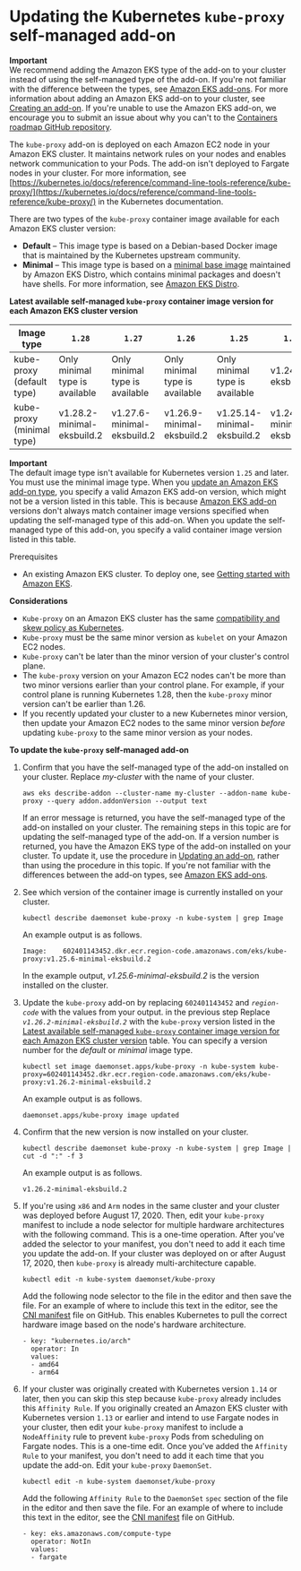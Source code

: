 # Updating the Kubernetes `kube-proxy` self\-managed add\-on<a name="managing-kube-proxy"></a>

**Important**  
We recommend adding the Amazon EKS type of the add\-on to your cluster instead of using the self\-managed type of the add\-on\. If you're not familiar with the difference between the types, see [Amazon EKS add\-ons](eks-add-ons.md)\. For more information about adding an Amazon EKS add\-on to your cluster, see [Creating an add\-on](managing-add-ons.md#creating-an-add-on)\. If you're unable to use the Amazon EKS add\-on, we encourage you to submit an issue about why you can't to the [Containers roadmap GitHub repository](https://github.com/aws/containers-roadmap/issues)\.

The `kube-proxy` add\-on is deployed on each Amazon EC2 node in your Amazon EKS cluster\. It maintains network rules on your nodes and enables network communication to your Pods\. The add\-on isn't deployed to Fargate nodes in your cluster\. For more information, see [https://kubernetes.io/docs/reference/command-line-tools-reference/kube-proxy/](https://kubernetes.io/docs/reference/command-line-tools-reference/kube-proxy/) in the Kubernetes documentation\.

There are two types of the `kube-proxy` container image available for each Amazon EKS cluster version:
+ **Default** – This image type is based on a Debian\-based Docker image that is maintained by the Kubernetes upstream community\.
+ **Minimal** – This image type is based on a [minimal base image](https://gallery.ecr.aws/eks-distro-build-tooling/eks-distro-minimal-base-iptables) maintained by Amazon EKS Distro, which contains minimal packages and doesn't have shells\. For more information, see [Amazon EKS Distro](https://distro.eks.amazonaws.com/)\.<a name="kube-proxy-latest-versions-table"></a><a name="kube-proxy-latest-tags"></a>


**Latest available self\-managed `kube-proxy` container image version for each Amazon EKS cluster version**  

| Image type | `1.28` | `1.27` | `1.26` | `1.25` | `1.24` | `1.23` | 
| --- | --- | --- | --- | --- | --- | --- | 
| kube\-proxy \(default type\) | Only minimal type is available | Only minimal type is available | Only minimal type is available | Only minimal type is available | v1\.24\.10\-eksbuild\.2 | v1\.23\.16\-eksbuild\.2 | 
| kube\-proxy \(minimal type\) | v1\.28\.2\-minimal\-eksbuild\.2 | v1\.27\.6\-minimal\-eksbuild\.2 | v1\.26\.9\-minimal\-eksbuild\.2 | v1\.25\.14\-minimal\-eksbuild\.2 | v1\.24\.17\-minimal\-eksbuild\.2 | v1\.23\.17\-minimal\-eksbuild\.3 | 

**Important**  
The default image type isn't available for Kubernetes version `1.25` and later\. You must use the minimal image type\.
When you [update an Amazon EKS add\-on type](managing-add-ons.md#updating-an-add-on), you specify a valid Amazon EKS add\-on version, which might not be a version listed in this table\. This is because [Amazon EKS add\-on](eks-add-ons.md#add-ons-kube-proxy) versions don't always match container image versions specified when updating the self\-managed type of this add\-on\. When you update the self\-managed type of this add\-on, you specify a valid container image version listed in this table\. 

 Prerequisites
+ An existing Amazon EKS cluster\. To deploy one, see [Getting started with Amazon EKS](getting-started.md)\.

**Considerations**
+ `Kube-proxy` on an Amazon EKS cluster has the same [compatibility and skew policy as Kubernetes](https://kubernetes.io/releases/version-skew-policy/#kube-proxy)\.
+ `Kube-proxy` must be the same minor version as `kubelet` on your Amazon EC2 nodes\. 
+ `Kube-proxy` can't be later than the minor version of your cluster's control plane\.
+ The `kube-proxy` version on your Amazon EC2 nodes can't be more than two minor versions earlier than your control plane\. For example, if your control plane is running Kubernetes 1\.28, then the `kube-proxy` minor version can't be earlier than 1\.26\.
+ If you recently updated your cluster to a new Kubernetes minor version, then update your Amazon EC2 nodes to the same minor version *before* updating `kube-proxy` to the same minor version as your nodes\.

**To update the `kube-proxy` self\-managed add\-on**

1. Confirm that you have the self\-managed type of the add\-on installed on your cluster\. Replace *my\-cluster* with the name of your cluster\.

   ```
   aws eks describe-addon --cluster-name my-cluster --addon-name kube-proxy --query addon.addonVersion --output text
   ```

   If an error message is returned, you have the self\-managed type of the add\-on installed on your cluster\. The remaining steps in this topic are for updating the self\-managed type of the add\-on\. If a version number is returned, you have the Amazon EKS type of the add\-on installed on your cluster\. To update it, use the procedure in [Updating an add\-on](managing-add-ons.md#updating-an-add-on), rather than using the procedure in this topic\. If you're not familiar with the differences between the add\-on types, see [Amazon EKS add\-ons](eks-add-ons.md)\.

1. See which version of the container image is currently installed on your cluster\.

   ```
   kubectl describe daemonset kube-proxy -n kube-system | grep Image
   ```

   An example output is as follows\.

   ```
   Image:    602401143452.dkr.ecr.region-code.amazonaws.com/eks/kube-proxy:v1.25.6-minimal-eksbuild.2
   ```

   In the example output, *v1\.25\.6\-minimal\-eksbuild\.2* is the version installed on the cluster\.

1. Update the `kube-proxy` add\-on by replacing `602401143452` and *`region-code`* with the values from your output\. in the previous step Replace *`v1.26.2-minimal-eksbuild.2`* with the `kube-proxy` version listed in the [Latest available self\-managed `kube-proxy` container image version for each Amazon EKS cluster version](#kube-proxy-latest-tags) table\. You can specify a version number for the *default* or *minimal* image type\.

   ```
   kubectl set image daemonset.apps/kube-proxy -n kube-system kube-proxy=602401143452.dkr.ecr.region-code.amazonaws.com/eks/kube-proxy:v1.26.2-minimal-eksbuild.2
   ```

   An example output is as follows\.

   ```
   daemonset.apps/kube-proxy image updated
   ```

1. Confirm that the new version is now installed on your cluster\.

   ```
   kubectl describe daemonset kube-proxy -n kube-system | grep Image | cut -d ":" -f 3
   ```

   An example output is as follows\.

   ```
   v1.26.2-minimal-eksbuild.2
   ```

1. If you're using `x86` and `Arm` nodes in the same cluster and your cluster was deployed before August 17, 2020\. Then, edit your `kube-proxy` manifest to include a node selector for multiple hardware architectures with the following command\. This is a one\-time operation\. After you've added the selector to your manifest, you don't need to add it each time you update the add\-on\. If your cluster was deployed on or after August 17, 2020, then `kube-proxy` is already multi\-architecture capable\.

   ```
   kubectl edit -n kube-system daemonset/kube-proxy
   ```

   Add the following node selector to the file in the editor and then save the file\. For an example of where to include this text in the editor, see the [CNI manifest](https://github.com/aws/amazon-vpc-cni-k8s/blob/release-1.11/config/master/aws-k8s-cni.yaml#L265-#L269) file on GitHub\. This enables Kubernetes to pull the correct hardware image based on the node's hardware architecture\.

   ```
   - key: "kubernetes.io/arch"
     operator: In
     values:
     - amd64
     - arm64
   ```

1. If your cluster was originally created with Kubernetes version `1.14` or later, then you can skip this step because `kube-proxy` already includes this `Affinity Rule`\. If you originally created an Amazon EKS cluster with Kubernetes version `1.13` or earlier and intend to use Fargate nodes in your cluster, then edit your `kube-proxy` manifest to include a `NodeAffinity` rule to prevent `kube-proxy` Pods from scheduling on Fargate nodes\. This is a one\-time edit\. Once you've added the `Affinity Rule` to your manifest, you don't need to add it each time that you update the add\-on\. Edit your `kube-proxy` `DaemonSet`\.

   ```
   kubectl edit -n kube-system daemonset/kube-proxy
   ```

   Add the following `Affinity Rule` to the `DaemonSet` `spec` section of the file in the editor and then save the file\. For an example of where to include this text in the editor, see the [CNI manifest](https://github.com/aws/amazon-vpc-cni-k8s/blob/release-1.11/config/master/aws-k8s-cni.yaml#L270-#L273) file on GitHub\.

   ```
   - key: eks.amazonaws.com/compute-type
     operator: NotIn
     values:
     - fargate
   ```
